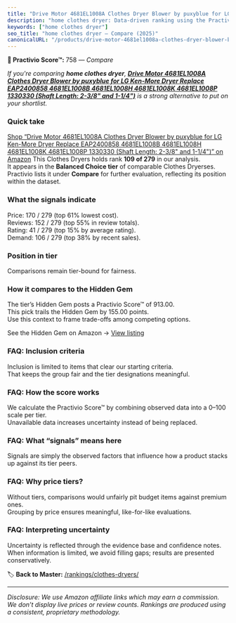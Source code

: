 ```yaml
---
title: "Drive Motor 4681EL1008A Clothes Dryer Blower by puxyblue for LG Ken-More Dryer Replace EAP2400858 4681EL1008B 4681EL1008H 4681EL1008K 4681EL1008P 1330330 (Shaft Length: 2-3/8\" and 1-1/4\")"
description: "home clothes dryer: Data-driven ranking using the Practivio Score™. Positioned by quality, value, demand, findability, momentum."
keywords: ["home clothes dryer"]
seo_title: "home clothes dryer — Compare (2025)"
canonicalURL: "/products/drive-motor-4681el1008a-clothes-dryer-blower-by-puxyblue-for-lg-ken-more-dryer-replace-eap2400858-4681el1008b-4681el1008h-4681el1008k-4681el1008p-1330330-shaft-length-2-38-and-1-14-B0BPBYHCBL/"
---
```


**🛒 Practivio Score™:** 758 — _Compare_


*If you're comparing **home clothes dryer**, **[Drive Motor 4681EL1008A Clothes Dryer Blower by puxyblue for LG Ken-More Dryer Replace EAP2400858 4681EL1008B 4681EL1008H 4681EL1008K 4681EL1008P 1330330 (Shaft Length: 2-3/8" and 1-1/4")](https://www.amazon.com/dp/B0BPBYHCBL?tag=practivio-20)** is a strong alternative to put on your shortlist.*
### Quick take
[Shop “Drive Motor 4681EL1008A Clothes Dryer Blower by puxyblue for LG Ken-More Dryer Replace EAP2400858 4681EL1008B 4681EL1008H 4681EL1008K 4681EL1008P 1330330 (Shaft Length: 2-3/8" and 1-1/4")” on Amazon](https://www.amazon.com/dp/B0BPBYHCBL?tag=practivio-20)
This Clothes Dryers holds rank **109 of 279** in our analysis.  
It appears in the **Balanced Choice tier** of comparable Clothes Dryerses.  
Practivio lists it under **Compare** for further evaluation, reflecting its position within the dataset.

### What the signals indicate
Price: 170 / 279 (top 61% lowest cost).  
Reviews: 152 / 279 (top 55% in review totals).  
Rating: 41 / 279 (top 15% by average rating).  
Demand: 106 / 279 (top 38% by recent sales).

### Position in tier
Comparisons remain tier-bound for fairness.

### How it compares to the Hidden Gem
The tier’s Hidden Gem posts a Practivio Score™ of 913.00.  
This pick trails the Hidden Gem by 155.00 points.  
Use this context to frame trade-offs among competing options.  

See the Hidden Gem on Amazon → [View listing](https://www.amazon.com/dp/B00Q4X2FSM?tag=practivio-20)

### FAQ: Inclusion criteria
Inclusion is limited to items that clear our starting criteria.  
That keeps the group fair and the tier designations meaningful.

### FAQ: How the score works
We calculate the Practivio Score™ by combining observed data into a 0–100 scale per tier.  
Unavailable data increases uncertainty instead of being replaced.

### FAQ: What “signals” means here
Signals are simply the observed factors that influence how a product stacks up against its tier peers.

### FAQ: Why price tiers?
Without tiers, comparisons would unfairly pit budget items against premium ones.  
Grouping by price ensures meaningful, like-for-like evaluations.

### FAQ: Interpreting uncertainty
Uncertainty is reflected through the evidence base and confidence notes.  
When information is limited, we avoid filling gaps; results are presented conservatively.

<!-- Missing template for Compare/CompareWithinPriceClass -->


🏷️ **Back to Master:** [/rankings/clothes-dryers/](/rankings/clothes-dryers/)

---
_Disclosure: We use Amazon affiliate links which may earn a commission. We don’t display live prices or review counts. Rankings are produced using a consistent, proprietary methodology._
